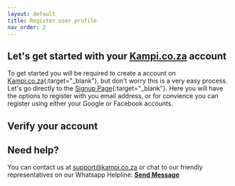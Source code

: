 ```yaml
---
layout: default
title: Register user profile
nav_order: 2
---
```


## Let's get started with your [Kampi.co.za](https://kampi.co.za) account
To get started you will be required to create a account on [Kampi.co.za](https://kampi.co.za){:target="_blank"}, but don't worry this is a very easy process. Let's go directly to the [Signup Page](https://www.kampi.co.za/register){:target="_blank"}. Here you will have the options to register with you email address, or for convience you can register using either your Google or Facebook accounts.

## Verify your account

## Need help?
You can contact us at [support@kampi.co.za](mailto:support@kampi.co.za) or chat to our friendly representatives on our Whatsapp Helpline: <a target="_blank" href="https://api.whatsapp.com/send?phone=27634132516">**Send Message**</a>